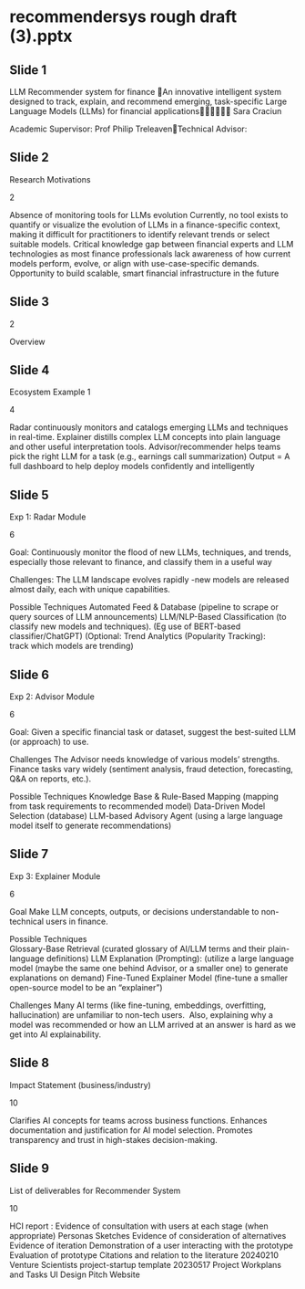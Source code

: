 # recommendersys rough draft (3).pptx


## Slide 1


LLM Recommender system for finance An innovative intelligent system designed to track, explain, and recommend emerging, task-specific Large Language Models (LLMs) for financial applications
Sara Craciun

Academic Supervisor: Prof Philip TreleavenTechnical Advisor:


## Slide 2


Research Motivations

2

Absence of monitoring tools for LLMs evolution
Currently, no tool exists to quantify or visualize the evolution of LLMs in a finance-specific context, making it difficult for practitioners to identify relevant trends or select suitable models.
Critical knowledge gap between financial experts and LLM technologies as most finance professionals lack awareness of how current models perform, evolve, or align with use-case-specific demands.
Opportunity to build scalable, smart financial infrastructure in the future


## Slide 3


2

Overview


## Slide 4


Ecosystem Example 1

4

Radar continuously monitors and catalogs emerging LLMs and techniques in real-time.
Explainer distills complex LLM concepts into plain language and other useful interpretation tools.
Advisor/recommender helps teams pick the right LLM for a task (e.g., earnings call summarization)
Output = A full dashboard to help deploy models confidently and intelligently


## Slide 5


Exp 1: Radar Module

6

Goal:
Continuously monitor the flood of new LLMs, techniques, and trends, especially those relevant to finance, and classify them in a useful way

Challenges:
The LLM landscape evolves rapidly -new models are released almost daily, each with unique capabilities.

Possible Techniques 
Automated Feed & Database (pipeline to scrape or query sources of LLM announcements)
LLM/NLP-Based Classification (to classify new models and techniques).  (Eg use of BERT-based classifier/ChatGPT)
(Optional: Trend Analytics (Popularity Tracking): track which models are trending)


## Slide 6


Exp 2: Advisor Module

6

Goal:
Given a specific financial task or dataset, suggest the best-suited LLM (or approach) to use.

Challenges 
The Advisor needs knowledge of various models’ strengths.
Finance tasks vary widely (sentiment analysis, fraud detection, forecasting, Q&A on reports, etc.).

Possible Techniques 
Knowledge Base & Rule-Based Mapping (mapping from task requirements to recommended model)
Data-Driven Model Selection (database)
LLM-based Advisory Agent (using a large language model itself to generate recommendations)


## Slide 7


Exp 3: Explainer Module

6

Goal
Make LLM concepts, outputs, or decisions understandable to non-technical users in finance.

Possible Techniques  
Glossary-Base Retrieval (curated glossary of AI/LLM terms and their plain-language definitions)
LLM Explanation (Prompting): (utilize a large language model (maybe the same one behind Advisor, or a smaller one) to generate explanations on demand)
Fine-Tuned Explainer Model (fine-tune a smaller open-source model to be an “explainer”)

Challenges 
Many AI terms (like fine-tuning, embeddings, overfitting, hallucination) are unfamiliar to non-tech users. 
Also, explaining why a model was recommended or how an LLM arrived at an answer is hard as we get into AI explainability.


## Slide 8


Impact Statement (business/industry)

10

Clarifies AI concepts for teams across business functions.
Enhances documentation and justification for AI model selection.
Promotes transparency and trust in high-stakes decision-making.


## Slide 9


List of deliverables for Recommender System

10

HCI report : 
Evidence of consultation with users at each stage (when appropriate) 
Personas 
Sketches 
Evidence of consideration of alternatives 
Evidence of iteration 
Demonstration of a user interacting with the prototype 
Evaluation of prototype 
Citations and relation to the literature
20240210 Venture Scientists project-startup template
20230517 Project Workplans and Tasks
UI Design 
Pitch Website
